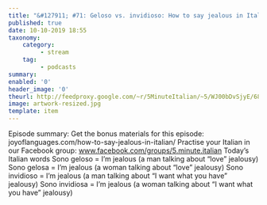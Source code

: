 ```yaml
---
title: "&#127911; #71: Geloso vs. invidioso: How to say jealous in Italian"
published: true
date: 10-10-2019 18:55
taxonomy:
    category:
         - stream
    tag:
         - podcasts
summary:
enabled: '0'
header_image: '0'
theurl: http://feedproxy.google.com/~r/5MinuteItalian/~5/WJ00bDvSjyE/686210611-5-minute-italian-how-to-say-jealous-in-italian.mp3
image: artwork-resized.jpg
template: item
---
```

 
Episode summary: Get the bonus materials for this episode: joyoflanguages.com/how-to-say-jealous-in-italian/ Practise your Italian in our Facebook group: www.facebook.com/groups/5.minute.italian Today’s Italian words Sono geloso = I’m jealous (a man talking about “love” jealousy) Sono gelosa = I’m jealous (a woman talking about “love” jealousy) Sono invidioso = I’m jealous (a man talking about “I want what you have” jealousy) Sono invidiosa = I’m jealous (a woman talking about “I want what you have” jealousy)
